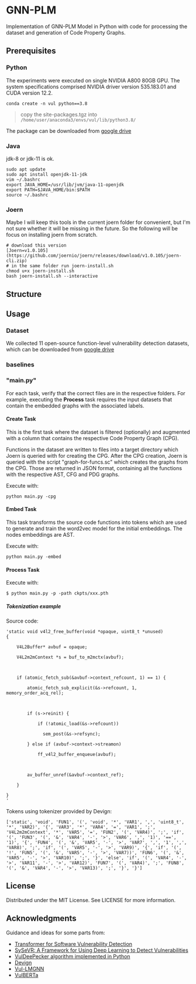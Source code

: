# GNN-PLM

Implementation of GNN-PLM Model in Python with code for processing the dataset and generation of Code Property Graphs.

## Prerequisites

### Python

The experiments were executed on single NVIDIA A800 80GB GPU. The system specifications comprised NVIDIA driver version 535.183.01 and CUDA version 12.2.
```shell
conda create -n vul python==3.8
```

> copy the site-packages.tgz into `/home/user/anaconda3/envs/vul/lib/python3.8/`

The package can be downloaded from [google drive](https://drive.google.com/file/d/1YsVgUPciGOIqFNf9klWUQ9T2NT2g0cMv/view?usp=sharing)

### Java

jdk-8 or jdk-11 is ok.
```shell
sudo apt update
sudo apt install openjdk-11-jdk
vim ~/.bashrc
export JAVA_HOME=/usr/lib/jvm/java-11-openjdk
export PATH=$JAVA_HOME/bin:$PATH
source ~/.bashrc
```

### Joern
Maybe I will keep this tools in the current joern folder for convenient, but I'm not sure whether it will be missing in the future. So the following will be focus on installing joern from scratch.

```shell
# download this version 
[Joern=v1.0.105](https://github.com/joernio/joern/releases/download/v1.0.105/joern-cli.zip)
# in the same folder run joern-install.sh
chmod u+x joern-install.sh
bash joern-install.sh --interactive
```


## Structure


## Usage

### Dataset

We collected 11 open-source function-level vulnerability detection datasets, which can be downloaded from [google drive](https://drive.google.com/file/d/1Z48QiXMIxrveZZYqypGNgCxEO18obC1Z/view?usp=sharing)

### baselines


### "main.py"

For each task, verify that the correct files are in the respective folders.
For example, executing the **Process** task requires the input datasets that contain 
the embedded graphs with the associated labels.

#### Create Task
This is the first task where the dataset is filtered (optionally) and augmented with a column that 
contains the respective Code Property Graph (CPG).

Functions in the dataset are written to files into a target directory which Joern is queried with for creating the CPG. 
After the CPG creation, Joern is queried with the script "graph-for-funcs.sc" which creates the graphs from the CPG.
Those are returned in JSON format, containing all the functions with the respective AST, CFG and PDG graphs.

Execute with:

``` console
python main.py -cpg
```

#### Embed Task
This task transforms the source code functions into tokens which are used to generate and train the word2vec model for the initial embeddings. The nodes embeddings are AST. 


Execute with:
``` 
python main.py -embed
```

#### Process Task

Execute with:
``` console
$ python main.py -p -path ckpts/xxx.pth
```


##### Tokenization example
Source code:
```
'static void v4l2_free_buffer(void *opaque, uint8_t *unused)
{

    V4L2Buffer* avbuf = opaque;

    V4L2m2mContext *s = buf_to_m2mctx(avbuf);



    if (atomic_fetch_sub(&avbuf->context_refcount, 1) == 1) {

        atomic_fetch_sub_explicit(&s->refcount, 1, memory_order_acq_rel);



        if (s->reinit) {

            if (!atomic_load(&s->refcount))

              sem_post(&s->refsync);

        } else if (avbuf->context->streamon)

            ff_v4l2_buffer_enqueue(avbuf);



        av_buffer_unref(&avbuf->context_ref);

    }

}
'
```
Tokens using tokenizer provided by Devign:
```
['static', 'void', 'FUN1', '(', 'void', '*', 'VAR1', ',', 'uint8_t', '*', 'VAR2)', '{', 'VAR3', '*', 'VAR4', '=', 'VAR1', ';', 'V4L2m2mContext', '*', 'VAR5', '=', 'FUN2', '(', 'VAR4)', ';', 'if', '(', 'FUN3', '(', '&', 'VAR4', '-', '>', 'VAR6', ',', '1)', '==', '1)', '{', 'FUN4', '(', '&', 'VAR5', '-', '>', 'VAR7', ',', '1', ',', 'VAR8)', ';', 'if', '(', 'VAR5', '-', '>', 'VAR9)', '{', 'if', '(', '!', 'FUN5', '(', '&', 'VAR5', '-', '>', 'VAR7))', 'FUN6', '(', '&', 'VAR5', '-', '>', 'VAR10)', ';', '}', 'else', 'if', '(', 'VAR4', '-', '>', 'VAR11', '-', '>', 'VAR12)', 'FUN7', '(', 'VAR4)', ';', 'FUN8', '(', '&', 'VAR4', '-', '>', 'VAR13)', ';', '}', '}']
```
 

## License
Distributed under the MIT License. See LICENSE for more information.

## Acknowledgments
Guidance and ideas for some parts from:

* [Transformer for Software Vulnerability Detection](https://github.com/hazimhanif/svd-transformer)
* [SySeVR: A Framework for Using Deep Learning to Detect Vulnerabilities](https://github.com/SySeVR/SySeVR)
* [VulDeePecker algorithm implemented in Python](https://github.com/johnb110/VDPython)
* [Devign](https://github.com/epicosy/devign)
* [Vul-LMGNN](https://github.com/Vul-LMGNN/vul-LMGGNN)
* [VulBERTa](https://github.com/ICL-ml4csec/VulBERTa)

